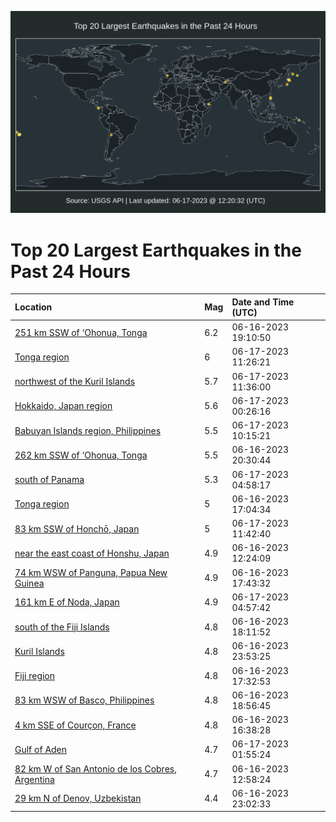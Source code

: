 ![Map](./map.png)

# Top 20 Largest Earthquakes in the Past 24 Hours

| Location | Mag | Date and Time (UTC) |
|:---|:---|:---|
| [251 km SSW of ‘Ohonua, Tonga](https://earthquake.usgs.gov/earthquakes/eventpage/us7000k91w) | 6.2 | 06-16-2023 19:10:50 |
| [Tonga region](https://earthquake.usgs.gov/earthquakes/eventpage/us7000k96l) | 6 | 06-17-2023 11:26:21 |
| [northwest of the Kuril Islands](https://earthquake.usgs.gov/earthquakes/eventpage/us7000k96n) | 5.7 | 06-17-2023 11:36:00 |
| [Hokkaido, Japan region](https://earthquake.usgs.gov/earthquakes/eventpage/us7000k94b) | 5.6 | 06-17-2023 00:26:16 |
| [Babuyan Islands region, Philippines](https://earthquake.usgs.gov/earthquakes/eventpage/us7000k96f) | 5.5 | 06-17-2023 10:15:21 |
| [262 km SSW of ‘Ohonua, Tonga](https://earthquake.usgs.gov/earthquakes/eventpage/us7000k92j) | 5.5 | 06-16-2023 20:30:44 |
| [south of Panama](https://earthquake.usgs.gov/earthquakes/eventpage/us7000k95g) | 5.3 | 06-17-2023 04:58:17 |
| [Tonga region](https://earthquake.usgs.gov/earthquakes/eventpage/us7000k90u) | 5 | 06-16-2023 17:04:34 |
| [83 km SSW of Honchō, Japan](https://earthquake.usgs.gov/earthquakes/eventpage/us7000k96r) | 5 | 06-17-2023 11:42:40 |
| [near the east coast of Honshu, Japan](https://earthquake.usgs.gov/earthquakes/eventpage/us7000k8ws) | 4.9 | 06-16-2023 12:24:09 |
| [74 km WSW of Panguna, Papua New Guinea](https://earthquake.usgs.gov/earthquakes/eventpage/us7000k912) | 4.9 | 06-16-2023 17:43:32 |
| [161 km E of Noda, Japan](https://earthquake.usgs.gov/earthquakes/eventpage/us7000k95h) | 4.9 | 06-17-2023 04:57:42 |
| [south of the Fiji Islands](https://earthquake.usgs.gov/earthquakes/eventpage/us7000k91e) | 4.8 | 06-16-2023 18:11:52 |
| [Kuril Islands](https://earthquake.usgs.gov/earthquakes/eventpage/us7000k942) | 4.8 | 06-16-2023 23:53:25 |
| [Fiji region](https://earthquake.usgs.gov/earthquakes/eventpage/us7000k910) | 4.8 | 06-16-2023 17:32:53 |
| [83 km WSW of Basco, Philippines](https://earthquake.usgs.gov/earthquakes/eventpage/us7000k91u) | 4.8 | 06-16-2023 18:56:45 |
| [4 km SSE of Courçon, France](https://earthquake.usgs.gov/earthquakes/eventpage/us7000k90p) | 4.8 | 06-16-2023 16:38:28 |
| [Gulf of Aden](https://earthquake.usgs.gov/earthquakes/eventpage/us7000k955) | 4.7 | 06-17-2023 01:55:24 |
| [82 km W of San Antonio de los Cobres, Argentina](https://earthquake.usgs.gov/earthquakes/eventpage/us7000k8x2) | 4.7 | 06-16-2023 12:58:24 |
| [29 km N of Denov, Uzbekistan](https://earthquake.usgs.gov/earthquakes/eventpage/us7000k93k) | 4.4 | 06-16-2023 23:02:33 |
